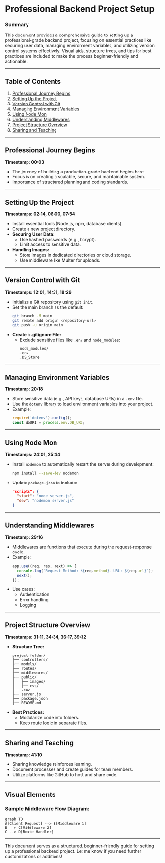 # Professional Backend Project Setup

### Summary
This document provides a comprehensive guide to setting up a professional-grade backend project, focusing on essential practices like securing user data, managing environment variables, and utilizing version control systems effectively. Visual aids, structure trees, and tips for best practices are included to make the process beginner-friendly and actionable.

---

## Table of Contents
1. [Professional Journey Begins](#professional-journey-begins)
2. [Setting Up the Project](#setting-up-the-project)
3. [Version Control with Git](#version-control-with-git)
4. [Managing Environment Variables](#managing-environment-variables)
5. [Using Node Mon](#using-node-mon)
6. [Understanding Middlewares](#understanding-middlewares)
7. [Project Structure Overview](#project-structure-overview)
8. [Sharing and Teaching](#sharing-and-teaching)

---

## Professional Journey Begins
**Timestamp: 00:03**
- The journey of building a production-grade backend begins here.
- Focus is on creating a scalable, secure, and maintainable system.
- Importance of structured planning and coding standards.

---

## Setting Up the Project
**Timestamps: 02:14, 06:00, 07:54**
- Install essential tools (Node.js, npm, database clients).
- Create a new project directory.
- **Securing User Data:**
  - Use hashed passwords (e.g., bcrypt).
  - Limit access to sensitive data.
- **Handling Images:**
  - Store images in dedicated directories or cloud storage.
  - Use middleware like Multer for uploads.

---

## Version Control with Git
**Timestamps: 12:01, 14:31, 18:29**
- Initialize a Git repository using `git init`.
- Set the main branch as the default:
  ```bash
  git branch -M main
  git remote add origin <repository-url>
  git push -u origin main
  ```
- **Create a .gitignore File:**
  - Exclude sensitive files like `.env` and `node_modules`:
    ```
    node_modules/
    .env
    .DS_Store
    ```

---

## Managing Environment Variables
**Timestamp: 20:18**
- Store sensitive data (e.g., API keys, database URIs) in a `.env` file.
- Use the `dotenv` library to load environment variables into your project.
- Example:
  ```js
  require('dotenv').config();
  const dbURI = process.env.DB_URI;
  ```

---

## Using Node Mon
**Timestamps: 24:01, 25:44**
- Install `nodemon` to automatically restart the server during development:
  ```bash
  npm install --save-dev nodemon
  ```
- Update `package.json` to include:
  ```json
  "scripts": {
    "start": "node server.js",
    "dev": "nodemon server.js"
  }
  ```

---

## Understanding Middlewares
**Timestamp: 29:16**
- Middlewares are functions that execute during the request-response cycle.
- Example:
  ```js
  app.use((req, res, next) => {
    console.log(`Request Method: ${req.method}, URL: ${req.url}`);
    next();
  });
  ```
- Use cases:
  - Authentication
  - Error handling
  - Logging

---

## Project Structure Overview
**Timestamps: 31:11, 34:34, 36:17, 39:32**
- **Structure Tree:**
  ```
  project-folder/
  ├── controllers/
  ├── models/
  ├── routes/
  ├── middlewares/
  ├── public/
  │   ├── images/
  │   ├── css/
  ├── .env
  ├── server.js
  ├── package.json
  ├── README.md
  ```
- **Best Practices:**
  - Modularize code into folders.
  - Keep route logic in separate files.

---

## Sharing and Teaching
**Timestamp: 41:10**
- Sharing knowledge reinforces learning.
- Document processes and create guides for team members.
- Utilize platforms like GitHub to host and share code.

---

## Visual Elements
### Sample Middleware Flow Diagram:
```mermaid
graph TD
A[Client Request] --> B[Middleware 1]
B --> C[Middleware 2]
C --> D[Route Handler]
```

---

This document serves as a structured, beginner-friendly guide for setting up a professional backend project. Let me know if you need further customizations or additions!

